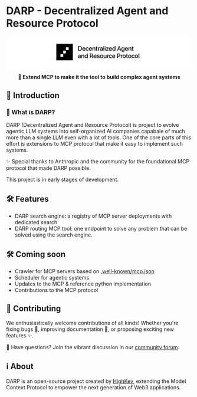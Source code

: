 # DARP - Decentralized Agent and Resource Protocol 

<p align="center">
  <img src="assets/DARP.png" alt="DARP Logo" />
</p>

<p align="center">
  <strong>🚀 Extend MCP to make it the tool to build complex agent systems</strong>
</p>

## 🌟 Introduction

### 🤔 What is DARP?

DARP (Decentralized Agent and Resource Protocol) is project to evolve agentic LLM systems into self-organized AI companies capabale of much more than a single LLM even with a lot of tools. One of the core parts of this effort is extensions to MCP protocol that make it easy to implement such systems.

✨ Special thanks to Anthropic and the community for the foundational MCP protocol that made DARP possible.

This project is in early stages of development.

## 🛠️ Features

- DARP search engine: a registry of MCP server deployments with dedicated search
- DARP routing MCP tool: one endpoint to solve any problem that can be solved using the search engine.

## 🛠️ Coming soon
- Crawler for MCP servers based on [.well-known/mcp.json](https://github.com/orgs/modelcontextprotocol/discussions/84)
- Scheduler for agentic systems
- Updates to the MCP & reference python implementation
- Contributions to the MCP protocol

## 🤝 Contributing

We enthusiastically welcome contributions of all kinds! Whether you're fixing bugs 🐛, improving documentation 📝, or proposing exciting new features ✨.

💭 Have questions? Join the vibrant discussion in our [community forum](https://github.com/orgs/DARPAI/discussions).

## ℹ️ About

DARP is an open-source project created by [HighKey](https://highkey.ai), extending the Model Context Protocol to empower the next generation of Web3 applications. 
